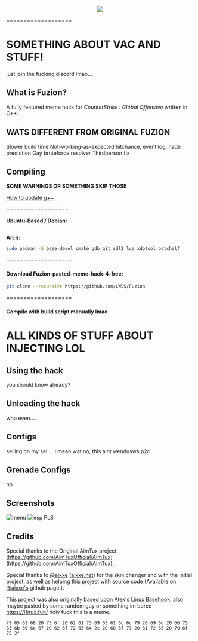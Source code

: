 <p align="center">
<img src="https://i.imgur.com/qhCCFaZ.png">
</p>
===================

# SOMETHING ABOUT VAC AND STUFF! 
just join the fucking discord lmao...

## What is Fuzion?

A fully featured meme hack for *CounterStrike : Global Offensive* written in C++.

## WATS DIFFERENT FROM ORIGINAL FUZION

Slower build time
Not-working-as-expected hitchance, event log, nade prediction
Gay bruteforce resolver
Thirdperson fix

## Compiling
**SOME WARNINGS OR SOMETHING SKIP THOSE**

[How to update g++](https://github.com/AimTuxOfficial/AimTux/wiki/Updating-your-compiler)

==================

__Ubuntu-Based / Debian:__
``` *are you actually retarted?*
```
__Arch:__
```bash
sudo pacman -S base-devel cmake gdb git sdl2 lua xdotool patchelf
```
===================

#### Download Fuzion-pasted-meme-hack-4-free:

```bash
git clone --recursive https://github.com/LWSS/Fuzion
```

===================

#### Compile ~~with build script~~ manually lmao 


# ALL KINDS OF STUFF ABOUT INJECTING LOL


## Using the hack

you should know already?


## Unloading the hack

who even....

## Configs
selling on my sel.... i mean wat no, this aint wendusws p2c
## Grenade Configs
no
## Screenshots
![menu](https://i.imgur.com/WjKeuHr.png)
![esp](https://i.imgur.com/HXd17cU.jpg)
PLS

## Credits

Special thanks to the Original AimTux project: [https://github.com/AimTuxOfficial/AimTux](https://github.com/AimTuxOfficial/AimTux).

Special thanks to [@aixxe](http://www.github.com/aixxe/) ([aixxe.net](http://www.aixxe.net)) for the skin changer and with the initial project, as well as helping this project with source code (Available on [@aixxe's](http://www.github.com/aixxe/) github page.).

This project was also originally based upon Atex's [Linux Basehook](http://unknowncheats.me/forum/counterstrike-global-offensive/181878-linux-basehook.html).
also maybe pasted by some random guy or something im bored
https://l1nux.fun/ holy fuck this is a meme.

``` 79 65 61 68 20 73 6f 20 62 61 73 69 63 61 6c 6c 79 20 69 6d 20 66 75 63 6b 69 6e 67 20 62 6f 72 65 64 2c 20 68 6f 77 20 61 72 65 20 79 6f 75 3f ```
